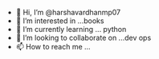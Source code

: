 - 👋 Hi, I’m @harshavardhanmp07
- 👀 I’m interested in ...books
- 🌱 I’m currently learning ... python
- 💞️ I’m looking to collaborate on ...dev ops
- 📫 How to reach me ...

<!---
harshavardhanmp07/harshavardhanmp07 is a ✨ special ✨ repository because its `README.md` (this file) appears on your GitHub profile.
You can click the Preview link to take a look at your changes.
--->
